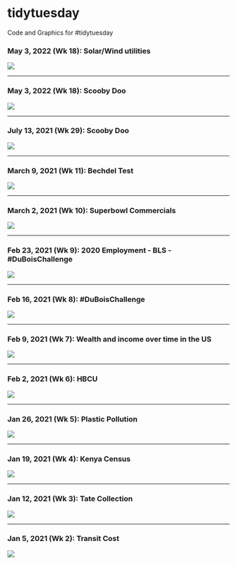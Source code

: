 # tidytuesday
Code and Graphics for #tidytuesday

### May 3, 2022 (Wk 18): Solar/Wind utilities
<img src=https://github.com/fgarza55/tidytuesday/blob/master/Output/2022_05_03_Wind_Solar_Utilities/2022_05_03_Wind_Solar_Utilities.png>

***

### May 3, 2022 (Wk 18): Scooby Doo
<img src=https://github.com/fgarza55/tidytuesday/tree/master/Output/2022_05_03_Wind_Solar_Utilities>

***

### July 13, 2021 (Wk 29): Scooby Doo
<img src=https://github.com/fgarza55/tidytuesday/blob/master/Output/2021_07_13_scooby_doo/2021_07_13_scooby_doo.png>

***

### March 9, 2021 (Wk 11): Bechdel Test
<img src=https://github.com/fgarza55/tidytuesday/blob/master/Output/2021_03_09_bechdel/2021_03_09_bechdel.png>

***

### March 2, 2021 (Wk 10): Superbowl Commercials
<img src=https://github.com/fgarza55/tidytuesday/blob/master/Output/2021_03_02_superbowl/2021_03_02_superbowl.png>

***

### Feb 23, 2021 (Wk 9): 2020 Employment - BLS - #DuBoisChallenge
<img src=https://github.com/fgarza55/tidytuesday/blob/master/Output/2021_02_23_BLS/2021_02_23_BLS.png>

***

### Feb 16, 2021 (Wk 8): #DuBoisChallenge
<img src=https://github.com/fgarza55/tidytuesday/blob/master/Output/2021_02_16_dubois/dubois.png>

***

### Feb 9, 2021 (Wk 7): Wealth and income over time in the US
<img src=https://github.com/fgarza55/tidytuesday/blob/master/Output/2021_02_09_wealth_income/wealth_income.png/>

***
### Feb 2, 2021 (Wk 6): HBCU
<img src=https://github.com/fgarza55/tidytuesday/blob/master/Output/2021_02_02_HBCU/HBCU.png/>

***
### Jan 26, 2021 (Wk 5): Plastic Pollution
<img src="https://github.com/fgarza55/tidytuesday/blob/master/Output/2021_01_26_plastics/plastics_v2.png"   />

***
### Jan 19, 2021 (Wk 4): Kenya Census
<img src="https://github.com/fgarza55/tidytuesday/blob/master/Output/2021_01_19_kenya_census/kenya_census.png"   />

***
### Jan 12, 2021 (Wk 3): Tate Collection
<img src="https://github.com/fgarza55/tidytuesday/blob/master/Output/2021_01_12_tate_museum/tate_collection.png"  />

***
### Jan 5, 2021 (Wk 2): Transit Cost
<img src="https://github.com/fgarza55/tidytuesday/blob/master/Output/2021_01_05_transit_cost/transit_cost.png"  />
